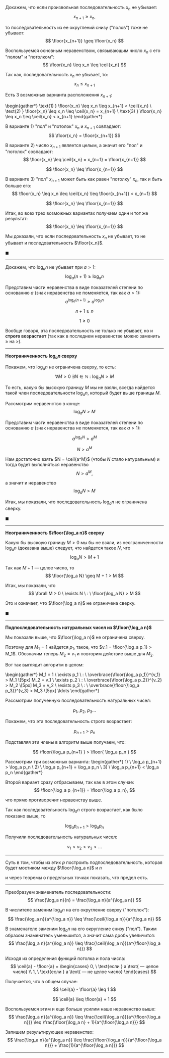 Докажем, что если произвольная последовательность $x_n$ не убывает:
$$ x_{n+1} \geq x_n, $$

то последовательность из ее округлений снизу ("полов") тоже не убывает:
$$ \floor{x_{n+1}} \geq \floor{x_n} $$

Воспользуемся основным неравенством, связывающим число $x_n$ с его "полом" и "потолком":
$$ \floor{x_n} \leq x_n \leq \ceil{x_n} $$

Так как, последовательность $x_n$ не убывает, то:
$$ x_n \leq x_{n+1} $$

Есть 3 возможных варианта расположения $x_{n+1}$:

\begin{gather*}
    \text{1) } \floor{x_n} \leq x_n \leq x_{n+1} < \ceil{x_n}
    \\
    \text{2) } \floor{x_n} \leq x_n \leq \ceil{x_n} = x_{n+1}
    \\
    \text{3) } \floor{x_n} \leq x_n \leq \ceil{x_n} < x_{n+1}
\end{gather*}

В варианте $1)$ "пол" и "потолок" $x_n$ и $x_{n+1}$ совпадают:
$$ \floor{x_n} = \floor{x_{n+1}} $$

В варианте $2)$ число $x_{n+1}$ является целым, а значит его "пол" и "потолок" совпадают:
$$ \floor{x_n} \leq \ceil{x_n} = x_{n+1} = \floor{x_{n+1}} $$

$$ \floor{x_n} \leq \floor{x_{n+1}} $$

В варианте $3)$ "пол" $x_{n+1}$ может быть как равен "потолку" $x_n$, так и быть больше его:
$$ \floor{x_n} \leq x_n \leq \ceil{x_n} \leq \floor{x_{n+1}} < x_{n+1} $$

$$ \floor{x_n} \leq \floor{x_{n+1}} $$

Итак, во всех трех возможных вариантах получаем один и тот же результат:
$$ \floor{x_n} \leq \floor{x_{n+1}} $$

Мы доказали, что если последовательность $x_n$ не убывает, то не убывает и последовательность $\floor{x_n}$.

$\blacksquare$

---

Докажем, что $\log_a n$ не убывает при $a>1$:
$$ \log_a (n+1) \geq \log_a n $$

Представим части неравенства в виде показателей степени по основанию $a$ (знак неравенства не поменяется, так как $a>1$):
$$ a^{\log_a (n+1)} \geq a^{\log_a n} $$

$$ n+1 \geq n $$

$$ 1 \geq 0 $$

Вообще говоря, эта последовательность не только не убывает, но и **строго возрастает** (так как в последнем неравенстве можно заменить $\geq$ на $>$).

---

**Неограниченность $\log_a n$ сверху**

Покажем, что $\log_a n$ не ограничена сверху, то есть:
$$ \forall M > 0 \ \exists N\in\mathbb{N} \ : \ \log_a N > M $$

То есть, какую бы высокую границу $M$ мы не взяли, всегда найдется такой член последовательности $\log_a n$, который будет выше границы $M$.

Рассмотрим неравенство в конце:
$$ \log_a N > M $$

Представим части неравенства в виде показателей степени по основанию $a$ (знак неравенства не поменяется, так как $a>1$):

$$ a^{\log_a N} > a^M $$

$$ N > a^M $$

Нам достаточно взять $N = \ceil{a^M}$ (чтобы $N$ стало натуральным) и тогда будет выполняться неравенство
$$ N > a^M, $$

а значит и неравенство
$$ \log_a N > M $$

Итак, мы показали, что последовательность $\log_a n$ не ограничена сверху.

$\blacksquare$

---

**Неограниченность $\floor{\log_a n}$ сверху**

Какую бы выскоую границу $M>0$ мы бы не взяли, из неограниченности $\log_a n$ (доказана выше) следует, что найдется такое $N$, что
$$ \log_a N > M + 1 $$

Так как $M+1$ — целое число, то
$$ \floor{\log_a N} \geq M + 1 > M $$

Итак, мы показали, что
$$ \forall M > 0 \ \exists N \ : \ \floor{\log_a N} > M $$

Это и означает, что $\floor{\log_a n}$ не ограничена сверху.

$\blacksquare$

---

**Подпоследовательность натуральных чисел из $\floor{\log_a n}$**

Мы показали выше, что $\floor{\log_a n}$ не ограничена сверху.

Поэтому для $M_1 = 1$ найдется $p_1$, такое, что $v_1 = \floor{\log_a p_1} > M_1$.
Обозначим теперь $M_2 = v_1$ и повторим действие выше для $M_2$.

Вот так выглядит алгоритм в целом:

\begin{gather*}
    M_1 = 1 \ \exists p_1 \ : \ \overbrace{\floor{\log_a p_1}}^{v_1} > M_1
    \\[5px]
    M_2 = v_1 \ \exists p_2 \ : \ \overbrace{\floor{\log_a p_2}}^{v_2} > M_2
    \\[5px]
    M_3 = v_2 \ \exists p_3 \ : \ \overbrace{\floor{\log_a p_3}}^{v_3} > M_3
    \\[5px]
    \ldots
\end{gather*}

Рассмотрим полученную последовательность натуральных чисел:

$$ p_1, \ p_2, \ p_3 \ldots $$

Покажем, что эта последовательность строго возрастает:

$$ p_{n+1} > p_n $$

Подставляя эти члены в алгоритм выше получаем, что:

$$ \floor{\log_a p_{n+1} } > \floor{ \log_a p_n } $$

Рассмотрим три возможных варианта:
\begin{gather*}
    1) \ \log_a p_{n+1} > \log_a p_n
    \\
    2) \ \log_a p_{n+1} = \log_a p_n
    \\
    3) \ \log_a p_{n+1} < \log_a p_n
\end{gather*}

Второй вариант сразу отбрасываем, так как в этом случае:
$$ \floor{\log_a p_{n+1}} = \floor{\log_a p_n}, $$

что прямо противоречит неравенству выше.


Так как последовательность $\log_a n$ строго возрастает, как было показано выше, то

$$ \log_a p_{n+1} > \log_a p_n $$

Получили последовательность натуральных чисел:

$$ v_1 < v_2 < v_3 < \ldots $$

---

Суть в том, чтобы из этих $p$ построить подпоследовательность, которая будет мостиком между $\floor{\log_a n}$ и $n$

и через теоремы о предельных точках показать, что предел есть.

---

Преобразуем знаменатель последовательности:
$$ \frac{\log_a n}{n} = \frac{\log_a n}{a^{\log_a n}} $$

В числителе заменим $\log_a n$ на его округление сверху ("потолок"):
$$ \frac{\log_a n}{a^{\log_a n}} \leq \frac{\ceil{\log_a n}}{a^{\log_a n}} $$

В знаменателе заменим $\log_a n$ на его округление снизу ("пол"). Таким образом знаменатель уменьшится, а значит сама дробь увеличится:
$$ \frac{\log_a n}{a^{\log_a n}} \leq \frac{\ceil{\log_a n}}{a^{\floor{\log_a n}}} $$

Исходя из определения функций потолка и пола числа:
$$ \ceil{a} - \floor{a} = \begin{cases} 0, \ \text{если } a \text{ — целое число} \\ 1, \ \text{если } a \text{ — не целое число} \end{cases} $$

Получается, что в общем случае:
$$ \ceil{a} - \floor{a} \leq 1 $$

$$ \ceil{a} \leq \floor{a} + 1 $$

Воспользуемся этим и еще больше усилим наше неравенство выше:
$$ \frac{\log_a n}{a^{\log_a n}} \leq \frac{\ceil{\log_a n}}{a^{\floor{\log_a n}}} \leq \frac{\floor{\log_a n} + 1}{a^{\floor{\log_a n}}} $$

Запишем результирующее неравенство:
$$ \frac{\log_a n}{a^{\log_a n}} \leq \frac{\floor{\log_a n}}{a^{\floor{\log_a n}}} + \frac{1}{a^{\floor{\log_a n}}} $$


---